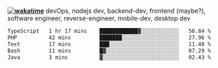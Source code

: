 **[![wakatime](https://wakatime.com/badge/user/87646243-158a-4241-a3cb-668e1fa2dbb8.svg)](https://wakatime.com/@87646243-158a-4241-a3cb-668e1fa2dbb8?style=plastic)**
devOps, nodejs dev, backend-dev, frontend (maybe?), software engineer, reverse-engineer, mobile-dev, desktop dev

<!--START_SECTION:waka-->

```txt
TypeScript   1 hr 17 mins    ████████████▓░░░░░░░░░░░░   50.84 %
PHP          42 mins         ███████░░░░░░░░░░░░░░░░░░   27.96 %
Text         17 mins         ███░░░░░░░░░░░░░░░░░░░░░░   11.48 %
Bash         11 mins         █▓░░░░░░░░░░░░░░░░░░░░░░░   07.29 %
Java         3 mins          ▓░░░░░░░░░░░░░░░░░░░░░░░░   02.43 %
```

<!--END_SECTION:waka-->
